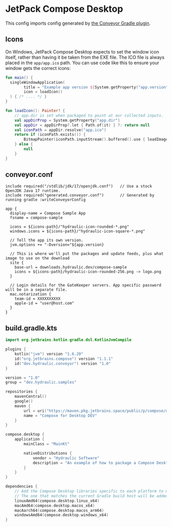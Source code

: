 # JetPack Compose Desktop

This config imports config generated by [the Conveyor Gradle plugin](../configs/maven-gradle.md#reading-configuration-from-gradle).

## Icons

On Windows, JetPack Compose Desktop expects to set the window icon itself, rather than having it be taken from the EXE file. The ICO file is always placed in the `app/app.ico` path. You can use code like this to ensure your window gets the correct icons:

```kotlin
fun main() {
  singleWindowApplication(
        title = "Example app version ${System.getProperty("app.version")}",
        icon = loadIcon()
  ) { /* .... */ }
}

fun loadIcon(): Painter? {
    // app.dir is set when packaged to point at our collected inputs.
    val appDirProp = System.getProperty("app.dir")
    val appDir = appDirProp?.let { Path.of(it) } ?: return null
    val iconPath = appDir.resolve("app.ico")
    return if (iconPath.exists()) {
        BitmapPainter(iconPath.inputStream().buffered().use { loadImageBitmap(it) })
    } else {
        null
    }
}
```

## conveyor.conf

```hocon
include required("/stdlib/jdk/17/openjdk.conf")   // Use a stock OpenJDK Java 17 runtime.
include required("generated.conveyor.conf")       // Generated by running gradle :writeConveyorConfig

app {
  display-name = Compose Sample App
  fsname = compose-sample
  
  icons = ${icons-path}/"hydraulic-icon-rounded-*.png"
  windows.icons = ${icons-path}/"hydraulic-icon-square-*.png"
  
  // Tell the app its own version.
  jvm.options += "-Dversion="${app.version}

  // This is where we'll put the packages and update feeds, plus what image to use on the download 
  site {
    base-url = downloads.hydraulic.dev/compose-sample
    icons = ${icons-path}/hydraulic-icon-rounded-256.png -> logo.png
  }

  // Login details for the GateKeeper servers. App specific password will be in a separate file.
  mac.notarization {
    team-id = XXXXXXXXXX
    apple-id = "user@host.com"
  }
}
```

## build.gradle.kts

```kotlin
import org.jetbrains.kotlin.gradle.dsl.KotlinJvmCompile

plugins {
    kotlin("jvm") version "1.6.20"
    id("org.jetbrains.compose") version "1.1.1"
    id("dev.hydraulic.conveyor") version "1.0"
}

version = "1.0"
group = "dev.hydraulic.samples"

repositories {
    mavenCentral()
    google()
    maven {
        url = uri("https://maven.pkg.jetbrains.space/public/p/compose/dev")
        name = "Compose for Desktop DEV"
    }
}

compose.desktop {
    application {
        mainClass = "MainKt"

        nativeDistributions {
            vendor = "Hydraulic Software"
            description = "An example of how to package a Compose Desktop app with Conveyor"
        }
    }
}

dependencies {
    // Add the Compose Desktop libraries specific to each platform to machine-specific dependency configurations.
    // The one that matches the current Gradle build host will be added to 'implementation' automatically, so this is sufficient.
    linuxAmd64(compose.desktop.linux_x64)
    macAmd64(compose.desktop.macos_x64)
    macAarch64(compose.desktop.macos_arm64)
    windowsAmd64(compose.desktop.windows_x64)
}
```
